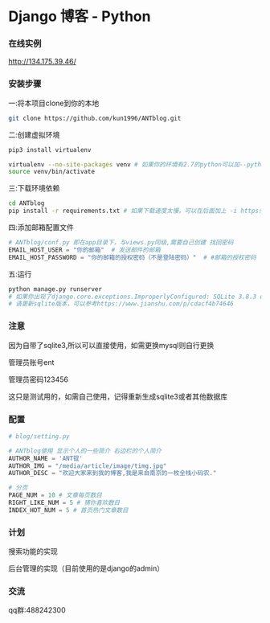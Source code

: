 # Django 博客 - Python

### 在线实例
http://134.175.39.46/

### 安装步骤

一:将本项目clone到你的本地
```bash
git clone https://github.com/kun1996/ANTblog.git
```
二:创建虚拟环境
```bash
pip3 install virtualenv

virtualenv --no-site-packages venv # 如果你的环境有2.7的python可以加--python=python3参数指定python版本
source venv/bin/activate
```
三:下载环境依赖
```bash
cd ANTblog
pip install -r requirements.txt # 如果下载速度太慢，可以在后面加上 -i https://pypi.doubanio.com/simple/
```
四:添加邮箱配置文件
```python
# ANTblog/conf.py 即在app目录下，与views.py同级,需要自己创建 找回密码
EMAIL_HOST_USER = "你的邮箱"  # 发送邮件的邮箱
EMAIL_HOST_PASSWORD = "你的邮箱的授权密码（不是登陆密码）"  # #邮箱的授权密码
```
五:运行
```bash
python manage.py runserver
# 如果你出现了django.core.exceptions.ImproperlyConfigured: SQLite 3.8.3 or later is required (found 3.7.17).错误
# 请更新sqlite版本，可以参考https://www.jianshu.com/p/cdacf4b74646
```
### 注意
因为自带了sqlite3,所以可以直接使用，如需更换mysql则自行更换

管理员账号ent

管理员密码123456

这只是测试用的，如需自己使用，记得重新生成sqlite3或者其他数据库

### 配置
```python
# blog/setting.py

# ANTblog使用 显示个人的一些简介 右边栏的个人简介
AUTHOR_NAME = 'ANT锟'
AUTHOR_IMG = "/media/article/image/timg.jpg"
AUTHOR_DESC = "欢迎大家来到我的博客,我是来自南京的一枚全栈小码农."

# 分页
PAGE_NUM = 10 # 文章每页数目
RIGHT_LIKE_NUM = 5 # 猜你喜欢数目
INDEX_HOT_NUM = 5 # 首页热门文章数目
```

### 计划
搜索功能的实现

后台管理的实现（目前使用的是django的admin）

### 交流
qq群:488242300

